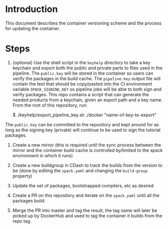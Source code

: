 # Introduction

This document describes the container versioning scheme and the process for
updating the container.

# Steps

1. (optional) Use the shell script in the `keyhelp` directory to take a key
keychain and export both the public and private parts to files used in the
pipeline.  The `public.key` will be stored in the container so users can
verify the packages in the build cache.  The `pipeline.key` output file will
contain the text that should be copy/pasted into the CI environment variable
`SPACK_SIGNING_KEY` so pipeline jobs will be able to both sign and verify
packages.  This repo contains a script that can generate the needed products
from a keychain, given an export path and a key name.  From the root of this
repository, run:

    $ ./keyhelp/export_pipeline_key.sh ./docker "name-of-key-to-export"

The `public.key` can be committed to the repository and kept around for as
long as the signing key (private) will continue to be used to sign the
tutorial packages.

1. Create a new mirror (this is required until the sync process between the
mirror and the container build cache is controlled by/limited to the spack
environment in which it runs)

1. Create a new buildgroup in CDash to track the builds from the version to be
(done by editing the `spack.yaml` and changing the `build-group` property)

1. Update the set of packages, bootstrapped compilers, etc as desired

1. Create a PR on this repository and iterate on the `spack.yaml` until all
the packages build.

1. Merge the PR into master and tag the result, the tag name will later be
picked up by DockerHub and used to tag the container it builds from the repo
tag.